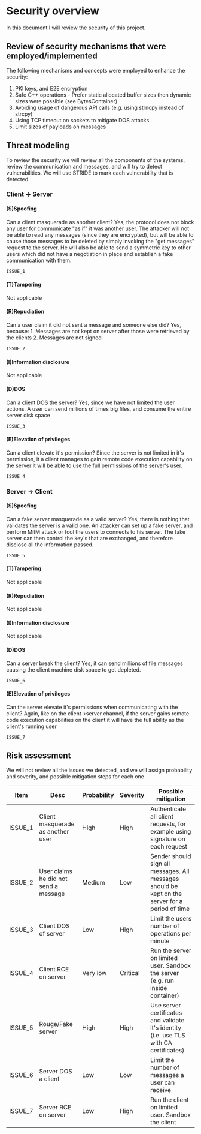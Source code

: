# Security overview

In this document I will review the security of this project.

## Review of security mechanisms that were employed/implemented

The following mechanisms and concepts were employed to enhance the security:
1. PKI keys, and E2E encryption
2. Safe C++ operations - Prefer static allocated buffer sizes then dynamic sizes were possible (see BytesContainer)
3. Avoiding usage of dangerous API calls (e.g. using strncpy instead of strcpy)
4. Using TCP timeout on sockets to mitigate DOS attacks
5. Limit sizes of payloads on messages


## Threat modeling 

To review the security we will review all the components of the systems, review the communication and messages, and will try to detect vulnerabilities.
We will use STRIDE to mark each vulnerability that is detected.

### Client -> Server 

#### (S)Spoofing

Can a client masquerade as another client?
Yes, the protocol does not block any user for communicate "as if" it was another user.
The attacker will not be able to read any messages (since they are encrypted), but will be able to cause those messages to be deleted by simply invoking the "get messages" request to the server.
He will also be able to send a symmetric key to other users which did not have a negotiation in place and establish a fake communication with them.

``` ISSUE_1 ```

#### (T)Tampering

Not applicable

#### (R)Repudiation

Can a user claim it did not sent a message and someone else did?
Yes, because: 1. Messages are not kept on server after those were retrieved by the clients 2. Messages are not signed

``` ISSUE_2 ```

#### (I)Information disclosure

Not applicable

#### (D)DOS

Can a client DOS the server?
Yes, since we have not limited the user actions, A user can send millions of times big files, and 
consume the entire server disk space

``` ISSUE_3 ```

#### (E)Elevation of privileges

Can a client elevate it's permission?
Since the server is not limited in it's permission, it a client manages to gain remote code execution capability on the server it will be able to use the full permissions of the server's user.

``` ISSUE_4 ```

###  Server -> Client

#### (S)Spoofing

Can a fake server masquerade as a valid server?
Yes, there is nothing that validates the server is a valid one.
An attacker can set up a fake server, and perform MitM attack or fool the users to connects to his server.
The fake server can then control the key's that are exchanged, and therefore disclose all the information passed. 

``` ISSUE_5 ```

#### (T)Tampering

Not applicable

#### (R)Repudiation

Not applicable

#### (I)Information disclosure

Not applicable

#### (D)DOS

Can a server break the client?
Yes, it can send millions of file messages causing the client machine disk space to get depleted.

``` ISSUE_6 ```

#### (E)Elevation of privileges

Can the server elevate it's permissions when communicating with the client?
Again, like on the client->server channel, if the server gains remote code execution capabilities on the client it will have the full ability as the client's running user 

``` ISSUE_7 ```

## Risk assessment 

We will not review all the issues we detected, and we will assign probability and severity, and possible mitigation steps for each one

Item | Desc | Probability | Severity | Possible mitigation
---|---|---|---|---
ISSUE_1|Client masquerade as another user|High|High|Authenticate all client requests, for example using signature on each request
ISSUE_2|User claims he did not send a message|Medium|Low|Sender should sign all messages. All messages should be kept on the server for a period of time
ISSUE_3|Client DOS of server|Low|High|Limit the users number of operations per minute
ISSUE_4|Client RCE on server|Very low|Critical|Run the server on limited user. Sandbox the server (e.g. run inside container)
ISSUE_5|Rouge/Fake server|High|High|Use server certificates and validate it's identity (i.e. use TLS with CA certificates)
ISSUE_6|Server DOS a client|Low|Low|Limit the number of messages a user can receive
ISSUE_7|Server RCE on server|Low|High|Run the client on limited user. Sandbox the client